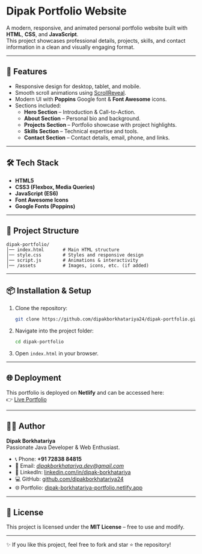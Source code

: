 # Dipak Portfolio Website

A modern, responsive, and animated personal portfolio website built with **HTML**, **CSS**, and **JavaScript**.  
This project showcases professional details, projects, skills, and contact information in a clean and visually engaging format.

---

## 🚀 Features
- Responsive design for desktop, tablet, and mobile.
- Smooth scroll animations using [ScrollReveal](https://scrollrevealjs.org/).
- Modern UI with **Poppins** Google font & **Font Awesome** icons.
- Sections included:
  - **Hero Section** – Introduction & Call-to-Action.
  - **About Section** – Personal bio and background.
  - **Projects Section** – Portfolio showcase with project highlights.
  - **Skills Section** – Technical expertise and tools.
  - **Contact Section** – Contact details, email, phone, and links.
 
---

## 🛠️ Tech Stack
- **HTML5**
- **CSS3 (Flexbox, Media Queries)**
- **JavaScript (ES6)**  
- **Font Awesome Icons**
- **Google Fonts (Poppins)**

---

## 📂 Project Structure
```
dipak-portfolio/
│── index.html       # Main HTML structure
│── style.css        # Styles and responsive design
│── script.js        # Animations & interactivity
│── /assets          # Images, icons, etc. (if added)
```

---

## 📦 Installation & Setup

1. Clone the repository:
   ```bash
   git clone https://github.com/dipakborkhatariya24/dipak-portfolio.git
   ```

2. Navigate into the project folder:
   ```bash
   cd dipak-portfolio
   ```

3. Open `index.html` in your browser.

---

## 🌐 Deployment
This portfolio is deployed on **Netlify** and can be accessed here:  
👉 [Live Portfolio](https://dipak-borkhatariya-portfolio.netlify.app)


---

## 👨‍💻 Author
**Dipak Borkhatariya**  
Passionate Java Developer & Web Enthusiast.  

- 📞 Phone: **+91 72838 84815**  
- 📧 Email: *dipakborkhatariya.dev@gmail.com*  
- 🔗 LinkedIn: [linkedin.com/in/dipak-borkhatariya](https://www.linkedin.com/in/dipak-borkhatariya)  
- 💻 GitHub: [github.com/dipakborkhatariya24](https://github.com/dipakborkhatariya24)  
- 🌐 Portfolio: [dipak-borkhatariya-portfolio.netlify.app](https://dipak-borkhatariya-portfolio.netlify.app)

---

## 📜 License
This project is licensed under the **MIT License** – free to use and modify.

---
✨ If you like this project, feel free to fork and star ⭐ the repository!

